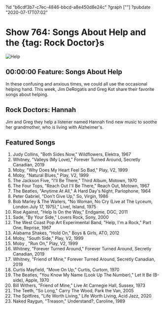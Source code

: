 ?id "b6cdf3b7-c7ec-4846-bbcd-a8e450d8e24c"
?graph [""]
?pubdate "2020-07-17T07:02"
# Show 764: Songs About Help and the {tag: Rock Doctor}s

![Help](https://api.wbez.org/v2/images/2495e8b8-7293-4b30-8ce3-89db4c13a389.jpg?width=960&height=599&mode=ASPECT_WIDTH)

## 00:00:00 Feature: Songs About Help
In these confusing and anxious times, we could all use the occasional helping hand. This week, Jim DeRogatis and Greg Kot share their favorite songs about helping. 

## Rock Doctors: Hannah

Jim and Greg they help a listener named Hannah find new music to soothe her grandmother, who is living with Alzheimer's.


## Featured Songs

1. Judy Collins, "Both Sides Now," Wildflowers, Elektra, 1967
1. Whitney, "Valleys (My Love)," Forever Turned Around, Secretly Canadian, 2019
1. Moby, "Why Does My Heart Feel So Bad," Play, V2, 1999
1. Moby, "Natural Blues," Play, V2, 1999
1. The Jackson Five, "I'll Be There," Third Album, Motown, 1970
1. The Four Tops, "Reach Out I'll Be There," Reach Out, Motown, 1967
1. The Beatles, "Anytime At All," A Hard Day's Night, Parlophone, 1964
1. Peter Gabriel, "Don't Give Up," So, Virgin, 1986
1. Bob Marley & The Wailers, "No Woman, No Cry (Live at The Lyceum, London July 17, 1975)," Live!, Island, 1975
1. Rise Against, "Help Is On the Way," Endgame, DGC, 2011
1. Sade, "By Your Side," Lovers Rock, Sony, 2000
1. The West Coast Pop Art Experimental Band, "Help, I'm a Rock," Part One, Reprise, 1967
1. Alabama Shakes, "Hold On," Boys & Girls, ATO, 2012
1. Moby, "South Side," Play, V2, 1999
1. Moby , "Run On," Play, V2, 1999
1. Whitney, "Forever Turned Around," Forever Turned Around, Secretly Canadian, 2019
1. Whitney, "Friend of Mine," Forever Turned Around, Secretly Canadian, 2019
1. Curtis Mayfield, "Move On Up," Curtis, Curtom, 1970
1. The Beatles, "You Know My Name (Look Up The Number)," Let It Be (B-side), Apple, 1970
1. Bill Withers, "Friend of Mine," Live At Carnegie Hall, Sussex, 1973
1. The Teeth, "So Long," Carry The Wood, Park the Van, 2005
1. The Spitfires, "Life Worth Living," Life Worth Living, Acid Jazz, 2020
1. Naked Raygun, "Treason," Understand?, Caroline, 1989